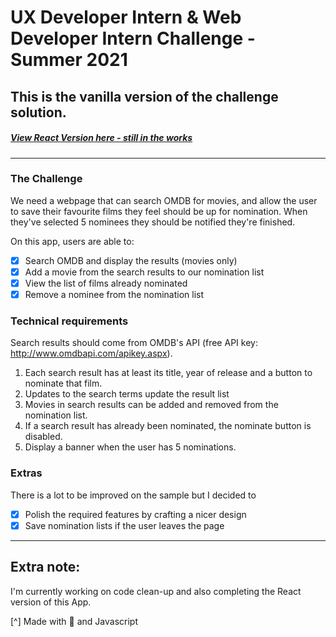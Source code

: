 # UX Developer Intern & Web Developer Intern Challenge - Summer 2021
## This is the vanilla version of the challenge solution. 
##### [View React Version here - still in the works](https://asoluka.github.io/shoppies-react/)

---


### The Challenge
We need a webpage that can search OMDB for movies, and allow the user to save their favourite films they feel should be up for nomination. When they've selected 5 nominees they should be notified they're finished.

On this app, users are able to:
- [x] Search OMDB and display the results (movies only)
- [x] Add a movie from the search results to our nomination list
- [x] View the list of films already nominated
- [x] Remove a nominee from the nomination list

### Technical requirements
Search results should come from OMDB's API (free API key: http://www.omdbapi.com/apikey.aspx).
1. Each search result has at least its title, year of release and a button to nominate that film.
2. Updates to the search terms update the result list
3. Movies in search results can be added and removed from the nomination list.
4. If a search result has already been nominated, the nominate button is disabled.
5. Display a banner when the user has 5 nominations.


### Extras
There is a lot to be improved on the sample but I decided to
- [x] Polish the required features by crafting a nicer design
- [x] Save nomination lists if the user leaves the page

---
## Extra note:
I'm currently working on code clean-up and also completing the React version of this App. 

[^] Made with 💚 and Javascript

